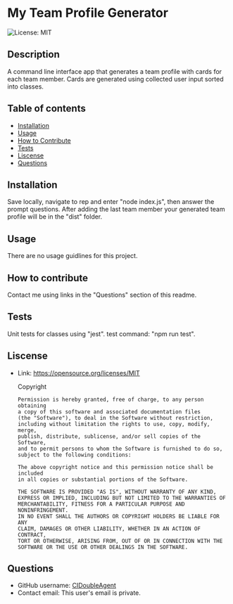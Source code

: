   # My Team Profile Generator
  ![License: MIT](https://img.shields.io/badge/License-MIT-yellow.svg)
  ## Description
  A command line interface app that generates a team profile with cards for each team member. Cards are generated using collected user input sorted into classes. 
  ## Table of contents
  * [Installation](#installation)
  * [Usage](#usage)
  * [How to Contribute](#how-to-contribute)
  * [Tests](#tests)
  * [Liscense](#liscense)
  * [Questions](#questions)
  ## Installation
  Save locally, navigate to rep and enter "node index.js", then answer the prompt questions. After adding the last team member your generated team profile will be in the "dist" folder.
  ## Usage
  There are no usage guidlines for this project.
  ## How to contribute
  Contact me using links in the "Questions" section of this readme.
  ## Tests
  Unit tests for classes using "jest". test command: "npm run test".
  ## Liscense
  * Link: https://opensource.org/licenses/MIT  

      Copyright <YEAR> <COPYRIGHT HOLDER>

        Permission is hereby granted, free of charge, to any person obtaining 
        a copy of this software and associated documentation files 
        (the "Software"), to deal in the Software without restriction, 
        including without limitation the rights to use, copy, modify, merge, 
        publish, distribute, sublicense, and/or sell copies of the Software, 
        and to permit persons to whom the Software is furnished to do so, 
        subject to the following conditions:

        The above copyright notice and this permission notice shall be included 
        in all copies or substantial portions of the Software.

        THE SOFTWARE IS PROVIDED "AS IS", WITHOUT WARRANTY OF ANY KIND, 
        EXPRESS OR IMPLIED, INCLUDING BUT NOT LIMITED TO THE WARRANTIES OF 
        MERCHANTABILITY, FITNESS FOR A PARTICULAR PURPOSE AND NONINFRINGEMENT. 
        IN NO EVENT SHALL THE AUTHORS OR COPYRIGHT HOLDERS BE LIABLE FOR ANY 
        CLAIM, DAMAGES OR OTHER LIABILITY, WHETHER IN AN ACTION OF CONTRACT, 
        TORT OR OTHERWISE, ARISING FROM, OUT OF OR IN CONNECTION WITH THE 
        SOFTWARE OR THE USE OR OTHER DEALINGS IN THE SOFTWARE.
  ## Questions
  * GitHub username: [CIDoubleAgent](https://github.com/CIDoubleAgent)
  * Contact email: This user's email is private.
